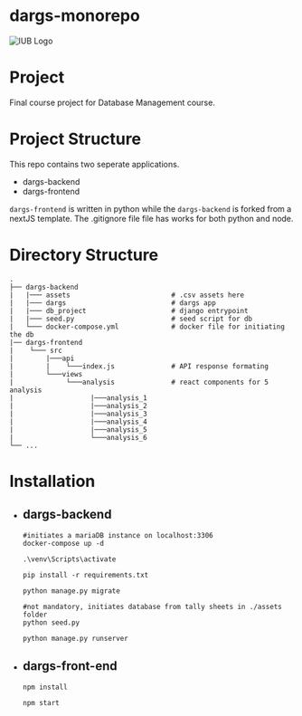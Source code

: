 # dargs-monorepo

![IUB Logo](https://www.pngkit.com/png/full/245-2457689_iub-independent-university-bangladesh-logo.png)

# Project
Final course project for Database Management course.

# Project Structure

This repo contains two seperate applications. 
+ dargs-backend
+ dargs-frontend

`dargs-frontend` is written in python while the `dargs-backend` is forked from a nextJS template. The .gitignore file file has works for both python and node. 

# Directory Structure


    .
    ├── dargs-backend                        
    |   |─── assets                         # .csv assets here
    |   |─── dargs                          # dargs app 
    |   |─── db_project                     # django entrypoint
    |   |─── seed.py                        # seed script for db
    |   └─── docker-compose.yml             # docker file for initiating the db
    |── dargs-frontend
    |    └─── src
    |        |───api
    |        |    └───index.js              # API response formating      
    |        └───views                   
    |             └───analysis              # react components for 5 analysis 
    |                   |───analysis_1
    |                   |───analysis_2
    |                   |───analysis_3
    |                   |───analysis_4
    |                   |───analysis_5
    |                   └───analysis_6
    └── ...

# Installation
 + ## dargs-backend
    ```
    #initiates a mariaDB instance on localhost:3306
    docker-compose up -d                        
    ```
    ```
    .\venv\Scripts\activate
    ```
    ```
    pip install -r requirements.txt
    ```
    ```
    python manage.py migrate
    ```
    ```
    #not mandatory, initiates database from tally sheets in ./assets folder
    python seed.py             
    ```
    ```
    python manage.py runserver
    ```
+ ## dargs-front-end
    ```
    npm install
    ```
    ```
    npm start
    ```